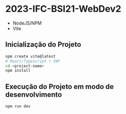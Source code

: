# 2023-IFC-BSI21-WebDev2

- NodeJS/NPM
- Vite

## Inicialização do Projeto

```sh
npm create vite@latest
# React/Typescript + SWF
cd <project-name>
npm install
```

## Execução do Projeto em modo de desenvolvimento

```sh
npm run dev
```
